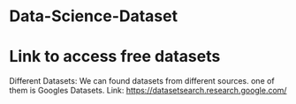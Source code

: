# Data-Science-Dataset
# Link to access free datasets

Different Datasets:
We can found datasets from different sources. one of them is Googles Datasets.
Link: https://datasetsearch.research.google.com/

